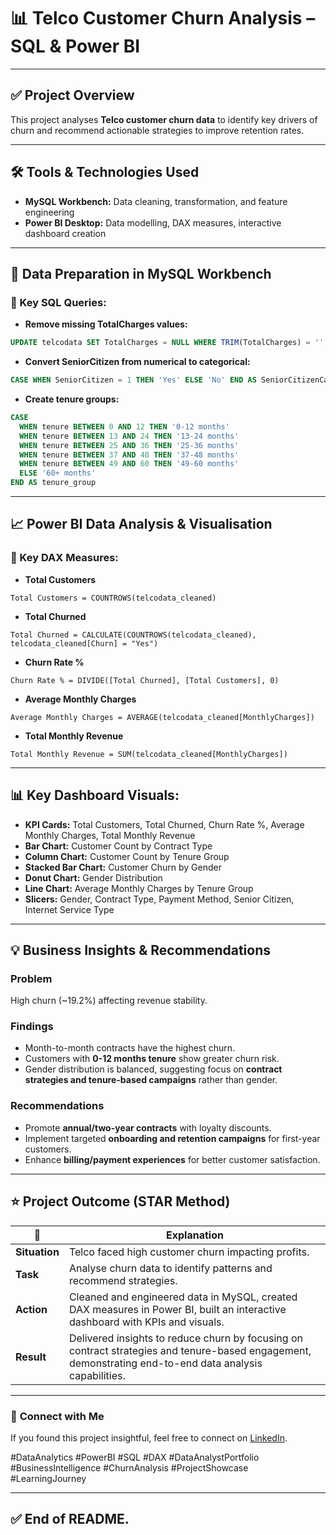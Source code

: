# 📊 Telco Customer Churn Analysis – SQL & Power BI

---

## ✅ Project Overview

This project analyses **Telco customer churn data** to identify key drivers of churn and recommend actionable strategies to improve retention rates.

---

## 🛠️ Tools & Technologies Used

* **MySQL Workbench:** Data cleaning, transformation, and feature engineering
* **Power BI Desktop:** Data modelling, DAX measures, interactive dashboard creation

---

## 📝 Data Preparation in MySQL Workbench

### 🔷 Key SQL Queries:

* **Remove missing TotalCharges values:**

```sql
UPDATE telcodata SET TotalCharges = NULL WHERE TRIM(TotalCharges) = '';
```

* **Convert SeniorCitizen from numerical to categorical:**

```sql
CASE WHEN SeniorCitizen = 1 THEN 'Yes' ELSE 'No' END AS SeniorCitizenCategory
```

* **Create tenure groups:**

```sql
CASE
  WHEN tenure BETWEEN 0 AND 12 THEN '0-12 months'
  WHEN tenure BETWEEN 13 AND 24 THEN '13-24 months'
  WHEN tenure BETWEEN 25 AND 36 THEN '25-36 months'
  WHEN tenure BETWEEN 37 AND 48 THEN '37-48 months'
  WHEN tenure BETWEEN 49 AND 60 THEN '49-60 months'
  ELSE '60+ months'
END AS tenure_group
```

---

## 📈 Power BI Data Analysis & Visualisation

### 🔷 Key DAX Measures:

* **Total Customers**

```DAX
Total Customers = COUNTROWS(telcodata_cleaned)
```

* **Total Churned**

```DAX
Total Churned = CALCULATE(COUNTROWS(telcodata_cleaned), telcodata_cleaned[Churn] = "Yes")
```

* **Churn Rate %**

```DAX
Churn Rate % = DIVIDE([Total Churned], [Total Customers], 0)
```

* **Average Monthly Charges**

```DAX
Average Monthly Charges = AVERAGE(telcodata_cleaned[MonthlyCharges])
```

* **Total Monthly Revenue**

```DAX
Total Monthly Revenue = SUM(telcodata_cleaned[MonthlyCharges])
```

---

## 📊 Key Dashboard Visuals:

* **KPI Cards:** Total Customers, Total Churned, Churn Rate %, Average Monthly Charges, Total Monthly Revenue
* **Bar Chart:** Customer Count by Contract Type
* **Column Chart:** Customer Count by Tenure Group
* **Stacked Bar Chart:** Customer Churn by Gender
* **Donut Chart:** Gender Distribution
* **Line Chart:** Average Monthly Charges by Tenure Group
* **Slicers:** Gender, Contract Type, Payment Method, Senior Citizen, Internet Service Type

---

## 💡 Business Insights & Recommendations

### **Problem**

High churn (\~19.2%) affecting revenue stability.

### **Findings**

* Month-to-month contracts have the highest churn.
* Customers with **0-12 months tenure** show greater churn risk.
* Gender distribution is balanced, suggesting focus on **contract strategies and tenure-based campaigns** rather than gender.

### **Recommendations**

* Promote **annual/two-year contracts** with loyalty discounts.
* Implement targeted **onboarding and retention campaigns** for first-year customers.
* Enhance **billing/payment experiences** for better customer satisfaction.

---

## ⭐ Project Outcome (STAR Method)

| 🔷            | **Explanation**                                                                                                                                         |
| ------------- | ------------------------------------------------------------------------------------------------------------------------------------------------------- |
| **Situation** | Telco faced high customer churn impacting profits.                                                                                                      |
| **Task**      | Analyse churn data to identify patterns and recommend strategies.                                                                                       |
| **Action**    | Cleaned and engineered data in MySQL, created DAX measures in Power BI, built an interactive dashboard with KPIs and visuals.                           |
| **Result**    | Delivered insights to reduce churn by focusing on contract strategies and tenure-based engagement, demonstrating end-to-end data analysis capabilities. |

---

### 📌 **Connect with Me**

If you found this project insightful, feel free to connect on [LinkedIn](https://www.linkedin.com/in/bhagyaprasad-vastrad-a652b6201/).

\#DataAnalytics #PowerBI #SQL #DAX #DataAnalystPortfolio #BusinessIntelligence #ChurnAnalysis #ProjectShowcase #LearningJourney

---

✅ **End of README.** 
---
